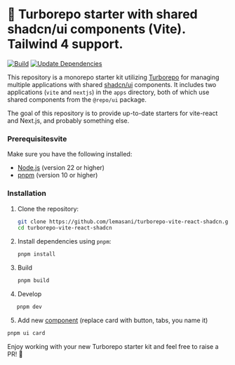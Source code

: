 # 🚀 Turborepo starter with shared shadcn/ui components (Vite). Tailwind 4 support.

[![Build](https://github.com/evgenius1424/turborepo-vite-shadcn-ui/actions/workflows/build.yml/badge.svg)](https://github.com/evgenius1424/turborepo-vite-shadcn-ui/actions/workflows/build.yml)
[![Update Dependencies](https://github.com/evgenius1424/turborepo-vite-shadcn-ui/actions/workflows/update-dependencies.yml/badge.svg)](https://github.com/evgenius1424/turborepo-vite-shadcn-ui/actions/workflows/update-dependencies.yml)

This repository is a monorepo starter kit utilizing [Turborepo](https://turbo.build/repo) for managing multiple
applications with shared [shadcn/ui](https://github.com/shadcn-ui/ui) components. It includes two applications (`vite`
and `nextjs`) in the `apps`
directory, both of which use shared components from the `@repo/ui` package.

The goal of this repository is to provide up-to-date starters for vite-react and Next.js, and probably something else.

### Prerequisitesvite

Make sure you have the following installed:

- [Node.js](https://nodejs.org/en/download/) (version 22 or higher)
- [pnpm](https://pnpm.io/installation) (version 10 or higher)

### Installation

1. Clone the repository:

   ```bash
   git clone https://github.com/lemasani/turborepo-vite-react-shadcn.git
   cd turborepo-vite-react-shadcn
   ```

2. Install dependencies using `pnpm`:

   ```bash
   pnpm install
   ```

3. Build

   ```bash
   pnpm build
   ```

4. Develop

```bash
   pnpm dev
```

5. Add new [component](https://ui.shadcn.com/docs/components/tabs) (replace card with button, tabs, you name it)

```bash
pnpm ui card
```

Enjoy working with your new Turborepo starter kit and feel free to raise a PR! 🎉

